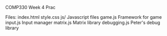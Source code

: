 COMP330 Week 4 Prac

Files:
    index.html
    style.css
    js/                 Javascript files
        game.js         Framework for game
        input.js        Input manager
        matrix.js       Matrix library
        debugging.js    Peter's debug library